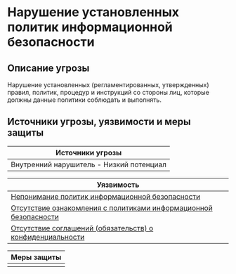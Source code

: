 # Нарушение установленных политик информационной безопасности

## Описание угрозы
Нарушение установленных (регламентированных, утвержденных) правил, политик, процедур и инструкций со стороны лиц, которые должны данные политики соблюдать и выполнять.


## Источники угрозы, уязвимости и меры защиты
|Источники угрозы|
|-|
|Внутренний нарушитель - Низкий потенциал|

|Уязвимость|
|--------|
|[Непонимание политик информационной безопасности](/vkr/vulnerabilities/page23)|
|[Отсутствие ознакомления с политиками информационной безопасности](/vkr/vulnerabilities/page24)|
|[Отсутствие соглашений (обязательств) о конфиденциальности](/vkr/vulnerabilities/page8)|


|Меры защиты|
|--------|
||

